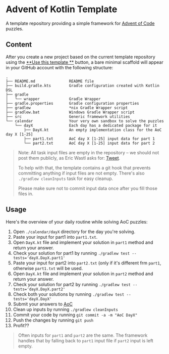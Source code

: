 # Advent of Kotlin Template

A template repository providing a simple framework for [Advent of Code](https://adventofcode.com) puzzles.

## Content

After you create a new project based on the current template repository using the [**Use this template
**](https://github.com/mpetuska/template-advent-of-kotlin/generate) button,
a bare minimal scaffold will appear in your GitHub account with the following structure:

```
.
├── README.md               README file
├── build.gradle.kts        Gradle configuration created with Kotlin DSL
├── gradle
│   └── wrapper             Gradle Wrapper
├── gradle.properties       Gradle configuration properties
├── gradlew                 *nix Gradle Wrapper script
├── gradlew.bat             Windows Gradle Wrapper script
├── src                     Generic framework utilities
└── calendar                Your very own sandbox to solve the puzzles
    └── dayX                Each day has a dedicated package for it
        ├── DayX.kt         An empty implementation class for the AoC day X [1-25]
        ├── part1.txt       AoC day X [1-25] input data for part 1
        └── part2.txt       AoC day X [1-25] input data for part 2
```

> Note: All task input files are empty in the repository – we should not post them publicly, as
> Eric Wastl asks for: [Tweet](https://twitter.com/ericwastl/status/1465805354214830081).
>
> To help with that, the template contains a git hook that prevents committing anything if input files are not empty.
> There's also `./gradlew cleanInputs` task for easy cleanup.
>
> Please make sure not to commit input data once after you fill those files in.

## Usage

Here's the overview of your daily routine while solving AoC puzzles:

1. Open `./calendar/dayX` directory for the day you're solving.
2. Paste your input for part1 into `part1.txt`.
3. Open `DayX.kt` file and implement your solution in `part1` method and return your answer.
4. Check your solution for part1 by running `./gradlew test --tests='dayX.DayX.part1'`
5. Paste your input for part2 into `part2.txt` (only if it's different frm `part1`, otherwise `part1.txt` will be used.
6. Open `DayX.kt` file and implement your solution in `part2` method and return your answer.
7. Check your solution for part2 by running `./gradlew test --tests='dayX.DayX.part2'`
8. Check both your solutions by running `./gradlew test --tests='dayX.DayX'`
9. Submit your answers to [AoC](https://adventofcode.com)
10. Clean up inputs by running `./gradlew cleanInputs`
11. Commit your code by running `git commit -a -m "AoC DayX"`
12. Push the changes by running `git push`
13. Profit??

> Often inputs for `part1` and `part2` are the same. The framework handles that by falling back to `part1` input file
> if `part2` input is left empty.
